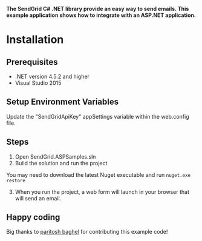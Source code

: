 **The SendGrid C# .NET library provide an easy way to send emails. This example application shows how to integrate with an ASP.NET application.**

# Installation

## Prerequisites

- .NET version 4.5.2 and higher
- Visual Studio 2015

##  Setup Environment Variables

Update the "SendGridApiKey" appSettings variable within the web.config file.

## Steps

1. Open SendGrid.ASPSamples.sln 
2. Build the solution and run the project

You may need to download the latest Nuget executable and run `nuget.exe restore`

3. When you run the project, a web form will launch in your browser that will send an email.

## Happy coding

Big thanks to [paritosh baghel](https://github.com/paritoshmmmec) for contributing this example code!